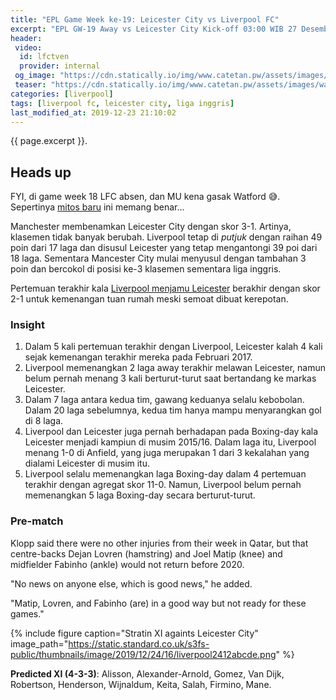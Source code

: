 ```yaml
---
title: "EPL Game Week ke-19: Leicester City vs Liverpool FC"
excerpt: "EPL GW-19 Away vs Leicester City Kick-off 03:00 WIB 27 Desember 2019"
header:
 video:
  id: lfctven
  provider: internal
 og_image: "https://cdn.statically.io/img/www.catetan.pw/assets/images/watch_leicester_liverpool_for_free_on_amazon_prime.jpg"
 teaser: "https://cdn.statically.io/img/www.catetan.pw/assets/images/watch_leicester_liverpool_for_free_on_amazon_prime.jpg?filter=grayscale&w=320&h=180"
categories: [liverpool]
tags: [liverpool fc, leicester city, liga inggris]
last_modified_at: 2019-12-23 21:10:02
---
```

{{ page.excerpt }}.

## Heads up

FYI, di game week 18 LFC absen, dan MU kena gasak Watford 😅. Sepertinya [mitos baru](https://www.catetan.pw/sepakbola/tren-korban-liverpool-balaskan-dendam-ke-lawan-selanjutnya/) ini memang benar...

Manchester membenamkan Leicester City dengan skor 3-1. Artinya, klasemen tidak banyak berubah. Liverpool tetap di _putjuk_ dengan raihan 49 poin dari 17 laga dan disusul Leicester yang tetap mengantongi 39 poi dari 18 laga. Sementara Mancester City mulai menyusul dengan tambahan 3 poin dan bercokol di posisi ke-3 klasemen sementara liga inggris.

Pertemuan terakhir kala [Liverpool menjamu Leicester](/liverpool/home-vs-leicester/) berakhir dengan skor 2-1 untuk kemenangan tuan rumah meski semoat dibuat kerepotan.

### Insight

1. Dalam 5 kali pertemuan terakhir dengan Liverpool, Leicester kalah 4 kali sejak kemenangan terakhir mereka pada Februari 2017.
2. Liverpool memenangkan 2 laga away terakhir melawan Leicester, namun belum pernah menang 3 kali berturut-turut saat bertandang ke markas Leicester.
3. Dalam 7 laga antara kedua tim, gawang keduanya selalu kebobolan. Dalam 20 laga sebelumnya, kedua tim hanya mampu menyarangkan gol di 8 laga.
4. Liverpool dan Leicester juga pernah berhadapan pada Boxing-day kala Leicester menjadi kampiun di musim 2015/16. Dalam laga itu, Liverpool menang 1-0 di Anfield, yang juga merupakan 1 dari 3 kekalahan yang dialami Leicester di musim itu.
5. Liverpool selalu memenangkan laga Boxing-day dalam 4 pertemuan terakhir dengan agregat skor 11-0. Namun, Liverpool belum pernah memenangkan 5 laga Boxing-day secara berturut-turut.

### Pre-match

Klopp said there were no other injuries from their week in Qatar, but that centre-backs Dejan Lovren (hamstring) and Joel Matip (knee) and midfielder Fabinho (ankle) would not return before 2020.

"No news on anyone else, which is good news," he added.

"Matip, Lovren, and Fabinho (are) in a good way but not ready for these games."

{% include figure caption="Stratin XI againts Leicester City" image_path="https://static.standard.co.uk/s3fs-public/thumbnails/image/2019/12/24/16/liverpool2412abcde.png" %}

**Predicted XI (4-3-3)**: Alisson, Alexander-Arnold, Gomez, Van Dijk, Robertson, Henderson, Wijnaldum, Keita, Salah, Firmino, Mane.
